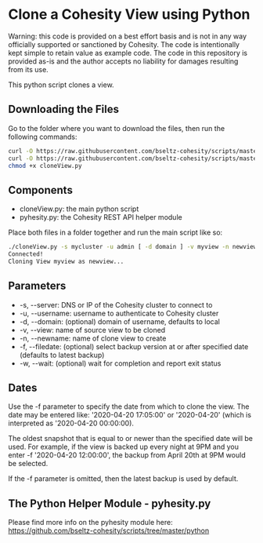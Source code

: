 # Clone a Cohesity View using Python

Warning: this code is provided on a best effort basis and is not in any way officially supported or sanctioned by Cohesity. The code is intentionally kept simple to retain value as example code. The code in this repository is provided as-is and the author accepts no liability for damages resulting from its use.

This python script clones a view.

## Downloading the Files

Go to the folder where you want to download the files, then run the following commands:

```bash
curl -O https://raw.githubusercontent.com/bseltz-cohesity/scripts/master/python/cloneView/cloneView.py
curl -O https://raw.githubusercontent.com/bseltz-cohesity/scripts/master/python/cloneView/pyhesity.py
chmod +x cloneView.py
```

## Components

* cloneView.py: the main python script
* pyhesity.py: the Cohesity REST API helper module

Place both files in a folder together and run the main script like so:

```bash
./cloneView.py -s mycluster -u admin [ -d domain ] -v myview -n newview [ -f '2020-04-18 18:00:00' ] [ -w ]
Connected!
Cloning View myview as newview...
```

## Parameters

* -s, --server: DNS or IP of the Cohesity cluster to connect to
* -u, --username: username to authenticate to Cohesity cluster
* -d, --domain: (optional) domain of username, defaults to local
* -v, --view: name of source view to be cloned
* -n, --newname: name of clone view to create
* -f, --filedate: (optional) select backup version at or after specified date (defaults to latest backup)
* -w, --wait: (optional) wait for completion and report exit status

## Dates

Use the -f parameter to specify the date from which to clone the view. The date may be entered like: '2020-04-20 17:05:00' or '2020-04-20' (which is interpreted as '2020-04-20 00:00:00).

The oldest snapshot that is equal to or newer than the specified date will be used. For example, if the view is backed up every night at 9PM and you enter -f '2020-04-20 12:00:00', the backup from April 20th at 9PM would be selected.

If the -f parameter is omitted, then the latest backup is used by default.

## The Python Helper Module - pyhesity.py

Please find more info on the pyhesity module here: <https://github.com/bseltz-cohesity/scripts/tree/master/python>
